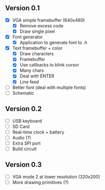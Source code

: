 ## Version 0.1

- [x] VGA simple framebuffer (640x480)
  - [x] Remove excess code
  - [x] Draw single pixel
- [x] Font generator
  - [x] Application to generate font to .h
- [x] Text framebuffer + color
  - [x] Draw characters
  - [x] Framebuffer
  - [x] Use callbacks to blink cursor
  - [x] Many chars
  - [x] Deal with ENTER
  - [x] Line feed
- [ ] Better font (deal with multiple fonts)
- [ ] Schematic

## Version 0.2

- [ ] USB keyboard
- [ ] SD Card
- [ ] Real-time clock + battery
- [ ] Audio (?)
- [ ] Extra SPI port
- [ ] Build circuit

## Version 0.3

- [ ] VGA mode 2 at lower resolution (320x200)
- [ ] More drawing primitives (?)